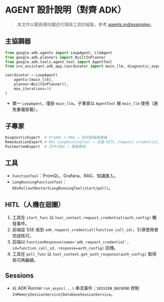 
# AGENT 設計說明（對齊 ADK）

> 本文件以範例導向闡述代理與工具的組裝，參考 [agents.md/examples](https://agents.md/#examples)。

## 主協調器
```python
from google.adk.agents import LoopAgent, LlmAgent
from google.adk.planners import BuiltInPlanner
from google.adk.tools.agent_tool import AgentTool
from sre_assistant.adk_app.coordinator import main_llm, diagnostic_expert, remediation_expert, postmortem_expert

coordinator = LoopAgent(
    agents=[main_llm],
    planner=BuiltInPlanner(),
    max_iterations=10
)
```
- 單一 `LoopAgent`，僅掛 `main_llm`。子專家以 `AgentTool` 被 `main_llm` 使用（避免重複掛載）。

## 子專家
```python
DiagnosticExpert  # PromQL + RAG → 初診結論與建議
RemediationExpert # K8s LongRunningTool → 支援 HITL（request_credential）
PostmortemExpert  # 文件/RAG → 覆盤報告
```

## 工具
- `FunctionTool`：PromQL、Grafana、RAG、知識匯入。
- `LongRunningFunctionTool`：`K8sRolloutRestartLongRunningTool(start/poll)`。

## HITL（人機在迴圈）
1. 工具在 `start_func` 以 `tool_context.request_credential(auth_config)` 觸發事件。  
2. 前端從 SSE 收到 `adk_request_credential(function_call_id)`，引導使用者完成核可。  
3. 前端以 `FunctionResponse(name='adk_request_credential', id=function_call_id, response=auth_config)` 回傳。  
4. 工具在 `poll_func` 以 `tool_context.get_auth_response(auth_config)` 取得核可再繼續。

## Sessions
- 以 ADK Runner `run_async(...)` 串流事件；`SESSION_BACKEND` 控制 `InMemorySessionService|DatabaseSessionService`。
